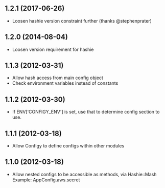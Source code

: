 ## 1.2.1 (2017-06-26)

* Loosen hashie version constraint further (thanks @stephenprater)

## 1.2.0 (2014-08-04)

* Loosen version requirement for hashie

## 1.1.3 (2012-03-31)

* Allow hash access from main config object
* Check environment variables instead of constants

## 1.1.2 (2012-03-30)

* If ENV['CONFIGY_ENV'] is set, use that to determine config section to use.

## 1.1.1 (2012-03-18)

* Allow Configy to define configs within other modules

## 1.1.0 (2012-03-18)

* Allow nested configs to be accessible as methods, via Hashie::Mash
  Example: AppConfig.aws.secret
